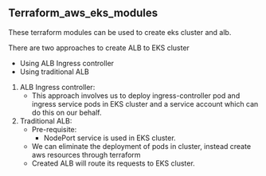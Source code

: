 ## Terraform_aws_eks_modules

These terraform modules can be used to create eks cluster and alb.

There are two approaches to create ALB to EKS cluster
   * Using ALB Ingress controller
   * Using traditional ALB 
   
1.  ALB Ingress controller: 
    * This approach involves us to deploy ingress-controller pod and ingress 
    service pods in EKS cluster and a service account which can do this on our
    behalf. 
2. Traditional ALB:
    * Pre-requisite:
      * NodePort service is used in EKS cluster.
    * We can eliminate the deployment of pods in cluster, instead create aws
    resources through terraform
    * Created ALB will route its requests to EKS cluster.
    

